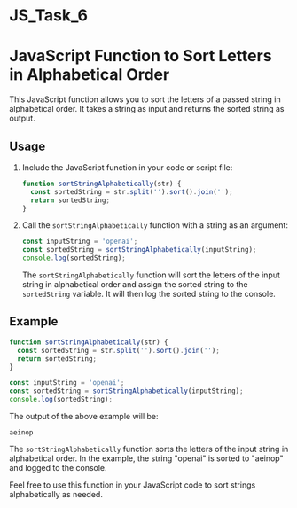 # JS_Task_6
# JavaScript Function to Sort Letters in Alphabetical Order

This JavaScript function allows you to sort the letters of a passed string in alphabetical order. It takes a string as input and returns the sorted string as output.

## Usage

1. Include the JavaScript function in your code or script file:

   ```javascript
   function sortStringAlphabetically(str) {
     const sortedString = str.split('').sort().join('');
     return sortedString;
   }
   ```

2. Call the `sortStringAlphabetically` function with a string as an argument:

   ```javascript
   const inputString = 'openai';
   const sortedString = sortStringAlphabetically(inputString);
   console.log(sortedString);
   ```

   The `sortStringAlphabetically` function will sort the letters of the input string in alphabetical order and assign the sorted string to the `sortedString` variable. It will then log the sorted string to the console.

## Example

```javascript
function sortStringAlphabetically(str) {
  const sortedString = str.split('').sort().join('');
  return sortedString;
}

const inputString = 'openai';
const sortedString = sortStringAlphabetically(inputString);
console.log(sortedString);
```

The output of the above example will be:

```
aeinop
```

The `sortStringAlphabetically` function sorts the letters of the input string in alphabetical order. In the example, the string "openai" is sorted to "aeinop" and logged to the console.

Feel free to use this function in your JavaScript code to sort strings alphabetically as needed.
